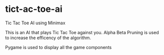 # tict-ac-toe-ai
Tic Tac Toe AI using Minimax


This is an AI that plays Tic Tac Toe against you. 
Alpha Beta Pruning is used to increase the efficency of the algorithm.

Pygame is used to display all the game components
